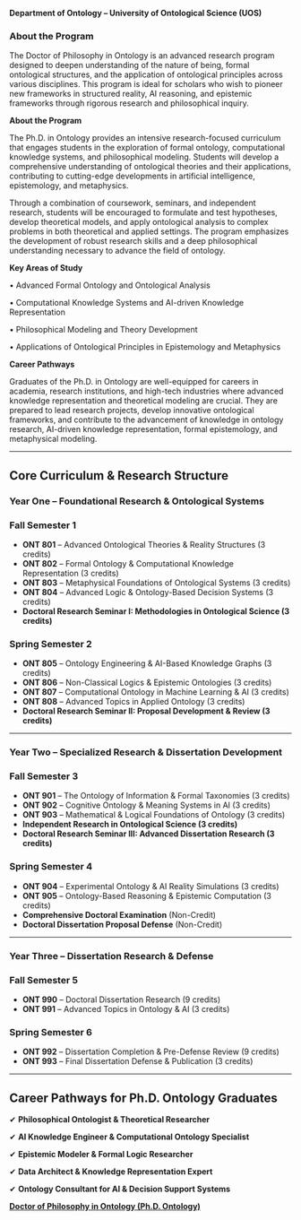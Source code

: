 **Department of Ontology – University of Ontological Science (UOS)**

### **About the Program**

The Doctor of Philosophy in Ontology is an advanced research program designed to deepen understanding of the nature of being, formal ontological structures, and the application of ontological principles across various disciplines. This program is ideal for scholars who wish to pioneer new frameworks in structured reality, AI reasoning, and epistemic frameworks through rigorous research and philosophical inquiry.

**About the Program**

The Ph.D. in Ontology provides an intensive research-focused curriculum that engages students in the exploration of formal ontology, computational knowledge systems, and philosophical modeling. Students will develop a comprehensive understanding of ontological theories and their applications, contributing to cutting-edge developments in artificial intelligence, epistemology, and metaphysics.

Through a combination of coursework, seminars, and independent research, students will be encouraged to formulate and test hypotheses, develop theoretical models, and apply ontological analysis to complex problems in both theoretical and applied settings. The program emphasizes the development of robust research skills and a deep philosophical understanding necessary to advance the field of ontology.

**Key Areas of Study**

•	Advanced Formal Ontology and Ontological Analysis

•	Computational Knowledge Systems and AI-driven Knowledge Representation

•	Philosophical Modeling and Theory Development

•	Applications of Ontological Principles in Epistemology and Metaphysics

**Career Pathways**

Graduates of the Ph.D. in Ontology are well-equipped for careers in academia, research institutions, and high-tech industries where advanced knowledge representation and theoretical modeling are crucial. They are prepared to lead research projects, develop innovative ontological frameworks, and contribute to the advancement of knowledge in ontology research, AI-driven knowledge representation, formal epistemology, and metaphysical modeling.

---

## **Core Curriculum & Research Structure**

### **Year One – Foundational Research & Ontological Systems**

### **Fall Semester 1**

- **ONT 801** – Advanced Ontological Theories & Reality Structures (3 credits)
- **ONT 802** – Formal Ontology & Computational Knowledge Representation (3 credits)
- **ONT 803** – Metaphysical Foundations of Ontological Systems (3 credits)
- **ONT 804** – Advanced Logic & Ontology-Based Decision Systems (3 credits)
- **Doctoral Research Seminar I: Methodologies in Ontological Science (3 credits)**

### **Spring Semester 2**

- **ONT 805** – Ontology Engineering & AI-Based Knowledge Graphs (3 credits)
- **ONT 806** – Non-Classical Logics & Epistemic Ontologies (3 credits)
- **ONT 807** – Computational Ontology in Machine Learning & AI (3 credits)
- **ONT 808** – Advanced Topics in Applied Ontology (3 credits)
- **Doctoral Research Seminar II: Proposal Development & Review (3 credits)**

---

### **Year Two – Specialized Research & Dissertation Development**

### **Fall Semester 3**

- **ONT 901** – The Ontology of Information & Formal Taxonomies (3 credits)
- **ONT 902** – Cognitive Ontology & Meaning Systems in AI (3 credits)
- **ONT 903** – Mathematical & Logical Foundations of Ontology (3 credits)
- **Independent Research in Ontological Science (3 credits)**
- **Doctoral Research Seminar III: Advanced Dissertation Research (3 credits)**

### **Spring Semester 4**

- **ONT 904** – Experimental Ontology & AI Reality Simulations (3 credits)
- **ONT 905** – Ontology-Based Reasoning & Epistemic Computation (3 credits)
- **Comprehensive Doctoral Examination** (Non-Credit)
- **Doctoral Dissertation Proposal Defense** (Non-Credit)

---

### **Year Three – Dissertation Research & Defense**

### **Fall Semester 5**

- **ONT 990** – Doctoral Dissertation Research (9 credits)
- **ONT 991** – Advanced Topics in Ontology & AI (3 credits)

### **Spring Semester 6**

- **ONT 992** – Dissertation Completion & Pre-Defense Review (9 credits)
- **ONT 993** – Final Dissertation Defense & Publication (3 credits)

---

## **Career Pathways for Ph.D. Ontology Graduates**

✔ **Philosophical Ontologist & Theoretical Researcher**

✔ **AI Knowledge Engineer & Computational Ontology Specialist**

✔ **Epistemic Modeler & Formal Logic Researcher**

✔ **Data Architect & Knowledge Representation Expert**

✔ **Ontology Consultant for AI & Decision Support Systems**

[**Doctor of Philosophy in Ontology (Ph.D. Ontology)**](https://www.notion.so/Doctor-of-Philosophy-in-Ontology-Ph-D-Ontology-1952c2ffeee280728198f3cbb5a12880?pvs=21)